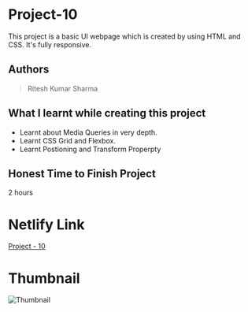 
# Project-10

This project is a basic UI webpage which is created by using HTML and CSS. It's fully responsive.





## Authors

 >Ritesh Kumar Sharma


## What I learnt while creating this project

- Learnt about Media Queries in very depth.
- Learnt CSS Grid and Flexbox.
- Learnt Postioning and Transform Properpty 



## Honest Time to Finish Project

2 hours



# Netlify Link

[Project - 10](https://project-10-rk.netlify.app/)

# Thumbnail

![Thumbnail](https://user-images.githubusercontent.com/109421054/184506387-dd7c1149-83a6-4b7a-b24b-5ea5f0881298.PNG)


